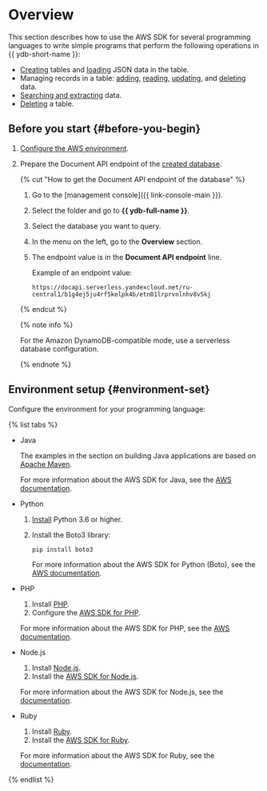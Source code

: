 # Overview

This section describes how to use the AWS SDK for several programming languages to write simple programs that perform the following operations in {{ ydb-short-name }}:

* [Creating](create-table.md) tables and [loading](load-data.md) JSON data in the table.
* Managing records in a table: [adding](create-item.md), [reading](read-item.md), [updating](update-item.md), and [deleting](delete-item.md) data.
* [Searching and extracting](query-and-scan.md) data.
* [Deleting](delete-table.md) a table.

## Before you start {#before-you-begin}

1. [Configure the AWS environment](../aws-setup.md).
1. Prepare the Document API endpoint of the [created database](../../create-db.md).

    {% cut "How to get the Document API endpoint of the database" %}

    1. Go to the [management console]({{ link-console-main }}).
    1. Select the folder and go to **{{ ydb-full-name }}**.
    1. Select the database you want to query.
    1. In the menu on the left, go to the **Overview** section.
    1. The endpoint value is in the **Document API endpoint** line.

        Example of an endpoint value:

        ```text
        https://docapi.serverless.yandexcloud.net/ru-central1/b1g4ej5ju4rf5kelpk4b/etn01lrprvnlnhv8v5kj
        ```

    {% endcut %}

    {% note info %}

    For the Amazon DynamoDB-compatible mode, use a serverless database configuration.

    {% endnote %}

## Environment setup {#environment-set}

Configure the environment for your programming language:

{% list tabs %}

- Java

  The examples in the section on building Java applications are based on [Apache Maven](https://maven.apache.org/).

  For more information about the AWS SDK for Java, see the [AWS documentation](https://aws.amazon.com/ru/sdk-for-java/).

- Python

  1. [Install](https://www.python.org/downloads/) Python 3.6 or higher.
  1. Install the Boto3 library:

      ```bash
      pip install boto3
      ```

      For more information about the AWS SDK for Python (Boto), see the [AWS documentation](https://aws.amazon.com/sdk-for-python/).

- PHP

  1. Install [PHP](https://www.php.net/).
  1. Configure the [AWS SDK for PHP](https://docs.aws.amazon.com/sdk-for-php/v3/developer-guide/getting-started_installation.html).

  For more information about the AWS SDK for PHP, see the [AWS documentation](https://aws.amazon.com/sdk-for-php/).

- Node.js

  1. Install [Node.js](https://nodejs.org/ru/).
  1. Install the [AWS SDK for Node.js](https://docs.aws.amazon.com/sdk-for-javascript/v2/developer-guide/installing-jssdk.html).

  For more information about the AWS SDK for Node.js, see the [documentation](https://aws.amazon.com/sdk-for-node-js/).

- Ruby

  1. Install [Ruby](https://www.ruby-lang.org/en/documentation/installation/).
  1. Install the [AWS SDK for Ruby](https://docs.aws.amazon.com/sdk-for-ruby/v3/developer-guide/setup-install.html).

  For more information about the AWS SDK for Ruby, see the [documentation](https://aws.amazon.com/sdk-for-ruby/).

{% endlist %}
